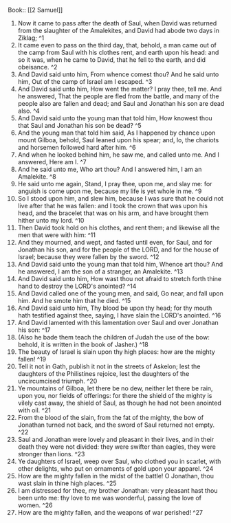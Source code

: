  Book:: [[2 Samuel]]
 1. Now it came to pass after the death of Saul, when David was returned from the slaughter of the Amalekites, and David had abode two days in Ziklag; ^1
 2. It came even to pass on the third day, that, behold, a man came out of the camp from Saul with his clothes rent, and earth upon his head: and so it was, when he came to David, that he fell to the earth, and did obeisance. ^2
 3. And David said unto him, From whence comest thou? And he said unto him, Out of the camp of Israel am I escaped. ^3
 4. And David said unto him, How went the matter? I pray thee, tell me. And he answered, That the people are fled from the battle, and many of the people also are fallen and dead; and Saul and Jonathan his son are dead also. ^4
 5. And David said unto the young man that told him, How knowest thou that Saul and Jonathan his son be dead? ^5
 6. And the young man that told him said, As I happened by chance upon mount Gilboa, behold, Saul leaned upon his spear; and, lo, the chariots and horsemen followed hard after him. ^6
 7. And when he looked behind him, he saw me, and called unto me. And I answered, Here am I. ^7
 8. And he said unto me, Who art thou? And I answered him, I am an Amalekite. ^8
 9. He said unto me again, Stand, I pray thee, upon me, and slay me: for anguish is come upon me, because my life is yet whole in me. ^9
 10. So I stood upon him, and slew him, because I was sure that he could not live after that he was fallen: and I took the crown that was upon his head, and the bracelet that was on his arm, and have brought them hither unto my lord. ^10
 11. Then David took hold on his clothes, and rent them; and likewise all the men that were with him: ^11
 12. And they mourned, and wept, and fasted until even, for Saul, and for Jonathan his son, and for the people of the LORD, and for the house of Israel; because they were fallen by the sword. ^12
 13. And David said unto the young man that told him, Whence art thou? And he answered, I am the son of a stranger, an Amalekite. ^13
 14. And David said unto him, How wast thou not afraid to stretch forth thine hand to destroy the LORD's anointed? ^14
 15. And David called one of the young men, and said, Go near, and fall upon him. And he smote him that he died. ^15
 16. And David said unto him, Thy blood be upon thy head; for thy mouth hath testified against thee, saying, I have slain the LORD's anointed. ^16
 17. And David lamented with this lamentation over Saul and over Jonathan his son: ^17
 18. (Also he bade them teach the children of Judah the use of the bow: behold, it is written in the book of Jasher.) ^18
 19. The beauty of Israel is slain upon thy high places: how are the mighty fallen! ^19
 20. Tell it not in Gath, publish it not in the streets of Askelon; lest the daughters of the Philistines rejoice, lest the daughters of the uncircumcised triumph. ^20
 21. Ye mountains of Gilboa, let there be no dew, neither let there be rain, upon you, nor fields of offerings: for there the shield of the mighty is vilely cast away, the shield of Saul, as though he had not been anointed with oil. ^21
 22. From the blood of the slain, from the fat of the mighty, the bow of Jonathan turned not back, and the sword of Saul returned not empty. ^22
 23. Saul and Jonathan were lovely and pleasant in their lives, and in their death they were not divided: they were swifter than eagles, they were stronger than lions. ^23
 24. Ye daughters of Israel, weep over Saul, who clothed you in scarlet, with other delights, who put on ornaments of gold upon your apparel. ^24
 25. How are the mighty fallen in the midst of the battle! O Jonathan, thou wast slain in thine high places. ^25
 26. I am distressed for thee, my brother Jonathan: very pleasant hast thou been unto me: thy love to me was wonderful, passing the love of women. ^26
 27. How are the mighty fallen, and the weapons of war perished! ^27
